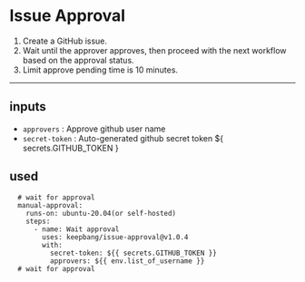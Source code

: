 # Issue Approval

1. Create a GitHub issue.
2. Wait until the approver approves, then proceed with the next workflow based on the approval status.
3. Limit approve pending time is 10 minutes.

---

## inputs
- `approvers` : Approve github user name
- `secret-token` : Auto-generated github secret token ${ secrets.GITHUB_TOKEN }


## used
```
  # wait for approval
  manual-approval:
    runs-on: ubuntu-20.04(or self-hosted)
    steps:
      - name: Wait approval
        uses: keepbang/issue-approval@v1.0.4
        with:
          secret-token: ${{ secrets.GITHUB_TOKEN }}
          approvers: ${{ env.list_of_username }}
  # wait for approval
```

